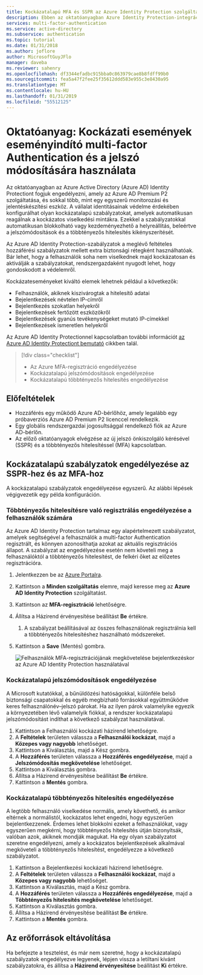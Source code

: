 ```yaml
---
title: Kockázatalapú MFA és SSPR az Azure Identity Protection szolgáltatással
description: Ebben az oktatóanyagban Azure Identity Protection-integrációkat engedélyezünk a többtényezős hitelesítéshez és új jelszó önkiszolgáló kéréséhez a kockázatos viselkedés elkerülése érdekében.
services: multi-factor-authentication
ms.service: active-directory
ms.subservice: authentication
ms.topic: tutorial
ms.date: 01/31/2018
ms.author: joflore
author: MicrosoftGuyJFlo
manager: daveba
ms.reviewer: sahenry
ms.openlocfilehash: df3344efadbc915bba0c863979cae8b8fdff99b0
ms.sourcegitcommit: fea5a47f2fee25f35612ddd583e955c3e8430a95
ms.translationtype: MT
ms.contentlocale: hu-HU
ms.lasthandoff: 01/31/2019
ms.locfileid: "55512125"
---
```

# <a name="tutorial-use-risk-events-to-trigger-multi-factor-authentication-and-password-changes"></a>Oktatóanyag: Kockázati események eseményindító multi-factor Authentication és a jelszó módosítására használata

Az oktatóanyagban az Azure Active Directory (Azure AD) Identity Protectiont fogjuk engedélyezni, amely az Azure AD Premium P2 szolgáltatása, és sokkal több, mint egy egyszerű monitorozási és jelentéskészítési eszköz. A vállalat identitásainak védelme érdekében konfigurálhat olyan kockázatalapú szabályzatokat, amelyek automatikusan reagálnak a kockázatos viselkedési mintákra. Ezekkel a szabályzatokkal automatikusan blokkolható vagy kezdeményezhető a helyreállítás, beleértve a jelszómódosítások és a többtényezős hitelesítés kikényszerítését.

Az Azure AD Identity Protection-szabályzatok a meglévő feltételes hozzáférési szabályzatok mellett extra biztonsági rétegként használhatóak. Bár lehet, hogy a felhasználók soha nem viselkednek majd kockázatosan és aktiválják a szabályzatokat, rendszergazdaként nyugodt lehet, hogy gondoskodott a védelemről.

Kockázateseményeket kiváltó elemek lehetnek például a következők:

* Felhasználók, akiknek kiszivárogtak a hitelesítő adatai
* Bejelentkezések névtelen IP-címről
* Bejelentkezés szokatlan helyekről
* Bejelentkezések fertőzött eszközökről
* Bejelentkezések gyanús tevékenységeket mutató IP-címekkel
* Bejelentkezések ismeretlen helyekről

Az Azure AD Identity Protectionnel kapcsolatban további információt [az Azure AD Identity Protectiont bemutató](../active-directory-identityprotection.md) cikkben talál.

> [!div class="checklist"]
> * Az Azure MFA-regisztráció engedélyezése
> * Kockázatalapú jelszómódosítások engedélyezése
> * Kockázatalapú többtényezős hitelesítés engedélyezése

## <a name="prerequisites"></a>Előfeltételek

* Hozzáférés egy működő Azure AD-bérlőhöz, amely legalább egy próbaverziós Azure AD Premium P2 licenccel rendelkezik.
* Egy globális rendszergazdai jogosultsággal rendelkező fiók az Azure AD-bérlőn.
* Az előző oktatóanyagok elvégzése az új jelszó önkiszolgáló kérésével (SSPR) és a többtényezős hitelesítéssel (MFA) kapcsolatban.

## <a name="enable-risk-based-policies-for-sspr-and-mfa"></a>Kockázatalapú szabályzatok engedélyezése az SSPR-hez és az MFA-hoz

A kockázatalapú szabályzatok engedélyezése egyszerű. Az alábbi lépések végigvezetik egy példa konfiguráción.

### <a name="enable-users-to-register-for-multi-factor-authentication"></a>Többtényezős hitelesítésre való regisztrálás engedélyezése a felhasználók számára

Az Azure AD Identity Protection tartalmaz egy alapértelmezett szabályzatot, amelyek segítségével a felhasználók a multi-factor Authentication regisztrált, és könnyen azonosíthatja azokat az aktuális regisztrációs állapot. A szabályzat az engedélyezése esetén nem követeli meg a felhasználóktól a többtényezős hitelesítést, de felkéri őket az előzetes regisztrációra.

1. Jelentkezzen be az [Azure Portalra](https://portal.azure.com).
1. Kattintson a **Minden szolgáltatás** elemre, majd keresse meg az **Azure AD Identity Protection** szolgáltatást.
1. Kattintson az **MFA-regisztráció** lehetőségre.
1. Állítsa a Házirend érvényesítése beállítást **Be** értékre.
   1. A szabályzat beállításával az összes felhasználónak regisztrálnia kell a többtényezős hitelesítéshez használható módszereket.
1. Kattintson a **Save** (Mentés) gombra.

   ![Felhasználók MFA-regisztrációjának megkövetelése bejelentkezéskor az Azure AD Identity Protection használatával](./media/tutorial-risk-based-sspr-mfa/risk-based-require-mfa-registration.png)

### <a name="enable-risk-based-password-changes"></a>Kockázatalapú jelszómódosítások engedélyezése

A Microsoft kutatókkal, a bűnüldözési hatóságokkal, különféle belső biztonsági csapatokkal és egyéb megbízható forrásokkal együttműködve keres felhasználónév–jelszó párokat. Ha az ilyen párok valamelyike egyezik a környezetében lévő valamelyik fiókkal, a rendszer kockázatalapú jelszómódosítást indíthat a következő szabályzat használatával.

1. Kattintson a Felhasználói kockázati házirend lehetőségre.
1. A **Feltételek** területen válassza a **Felhasználói kockázat**, majd a **Közepes vagy nagyobb** lehetőséget.
1. Kattintson a Kiválasztás, majd a Kész gombra.
1. A **Hozzáférés** területen válassza a **Hozzáférés engedélyezése**, majd a **Jelszómódosítás megkövetelése** lehetőséget.
1. Kattintson a Kiválasztás gombra.
1. Állítsa a Házirend érvényesítése beállítást **Be** értékre.
1. Kattintson a **Mentés** gombra.

### <a name="enable-risk-based-multi-factor-authentication"></a>Kockázatalapú többtényezős hitelesítés engedélyezése

A legtöbb felhasználó viselkedése normális, amely követhető, és amikor eltérnek a normálistól, kockázatos lehet engedni, hogy egyszerűen bejelentkezzenek. Érdemes lehet blokkolni ezeket a felhasználókat, vagy egyszerűen megkérni, hogy többtényezős hitelesítés útján bizonyítsák, valóban azok, akiknek mondják magukat. Ha egy olyan szabályzatot szeretne engedélyezni, amely a kockázatos bejelentkezések alkalmával megköveteli a többtényezős hitelesítést, engedélyezze a következő szabályzatot.

1. Kattintson a Bejelentkezési kockázati házirend lehetőségre.
1. A **Feltételek** területen válassza a **Felhasználói kockázat**, majd a **Közepes vagy nagyobb** lehetőséget.
1. Kattintson a Kiválasztás, majd a Kész gombra.
1. A **Hozzáférés** területen válassza a **Hozzáférés engedélyezése**, majd a **Többtényezős hitelesítés megkövetelése** lehetőséget.
1. Kattintson a Kiválasztás gombra.
1. Állítsa a Házirend érvényesítése beállítást **Be** értékre.
1. Kattintson a **Mentés** gombra.

## <a name="clean-up-resources"></a>Az erőforrások eltávolítása

Ha befejezte a tesztelést, és már nem szeretné, hogy a kockázatalapú szabályzatok engedélyezve legyenek, lépjen vissza a letiltani kívánt szabályzatokra, és állítsa a **Házirend érvényesítése** beállítást **Ki** értékre.
